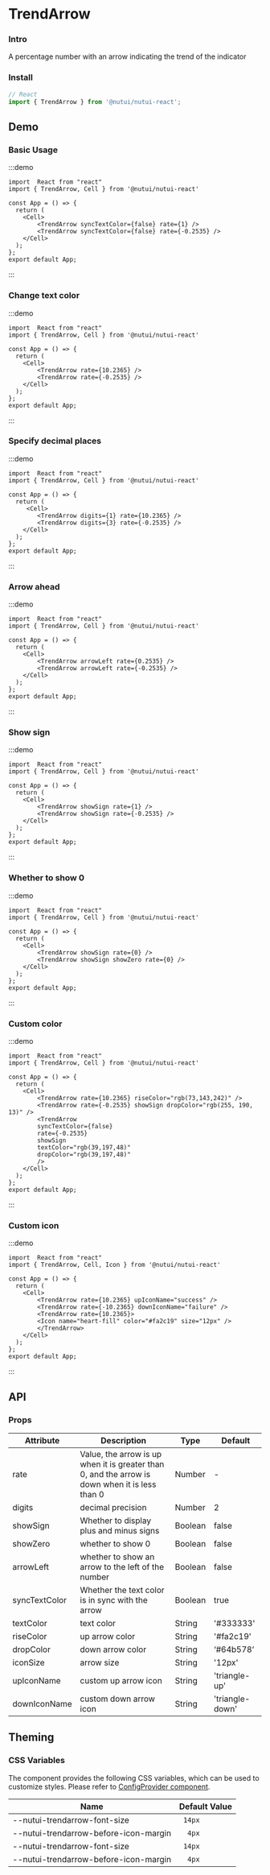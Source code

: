 # TrendArrow 

### Intro

A percentage number with an arrow indicating the trend of the indicator

### Install

```javascript
// React
import { TrendArrow } from '@nutui/nutui-react';

```

## Demo

### Basic Usage

:::demo

```tsx
import  React from "react"
import { TrendArrow, Cell } from '@nutui/nutui-react'

const App = () => {
  return (
    <Cell>
        <TrendArrow syncTextColor={false} rate={1} />
        <TrendArrow syncTextColor={false} rate={-0.2535} />
    </Cell>
  );
};
export default App;
```

:::

### Change text color

:::demo

```tsx
import  React from "react"
import { TrendArrow, Cell } from '@nutui/nutui-react'

const App = () => {
  return (
    <Cell>
        <TrendArrow rate={10.2365} />
        <TrendArrow rate={-0.2535} />
    </Cell>
  );
};
export default App;
```

:::

### Specify decimal places

:::demo

```tsx
import  React from "react"
import { TrendArrow, Cell } from '@nutui/nutui-react'

const App = () => {
  return (
     <Cell>
        <TrendArrow digits={1} rate={10.2365} />
        <TrendArrow digits={3} rate={-0.2535} />
    </Cell>
  );
};
export default App;
```

:::

### Arrow ahead

:::demo

```tsx
import  React from "react"
import { TrendArrow, Cell } from '@nutui/nutui-react'

const App = () => {
  return (
    <Cell>
        <TrendArrow arrowLeft rate={0.2535} />
        <TrendArrow arrowLeft rate={-0.2535} />
    </Cell>
  );
};
export default App;
```

:::

### Show sign

:::demo

```tsx
import  React from "react"
import { TrendArrow, Cell } from '@nutui/nutui-react'

const App = () => {
  return (
    <Cell>
        <TrendArrow showSign rate={1} />
        <TrendArrow showSign rate={-0.2535} />
    </Cell>
  );
};
export default App;
```

:::

### Whether to show 0

:::demo

```tsx
import  React from "react"
import { TrendArrow, Cell } from '@nutui/nutui-react'

const App = () => {
  return (
    <Cell>
        <TrendArrow showSign rate={0} />
        <TrendArrow showSign showZero rate={0} />
    </Cell>
  );
};
export default App;
```

:::

### Custom color

:::demo

```tsx
import  React from "react"
import { TrendArrow, Cell } from '@nutui/nutui-react'

const App = () => {
  return (
    <Cell>
        <TrendArrow rate={10.2365} riseColor="rgb(73,143,242)" />
        <TrendArrow rate={-0.2535} showSign dropColor="rgb(255, 190, 13)" />
        <TrendArrow
        syncTextColor={false}
        rate={-0.2535}
        showSign
        textColor="rgb(39,197,48)"
        dropColor="rgb(39,197,48)"
        />
    </Cell>
  );
};
export default App;
```

:::

### Custom icon

:::demo

```tsx
import  React from "react"
import { TrendArrow, Cell, Icon } from '@nutui/nutui-react'

const App = () => {
  return (
    <Cell>
        <TrendArrow rate={10.2365} upIconName="success" />
        <TrendArrow rate={-10.2365} downIconName="failure" />
        <TrendArrow rate={10.2365}>
        <Icon name="heart-fill" color="#fa2c19" size="12px" />
        </TrendArrow>
    </Cell>
  );
};
export default App;
```

:::


## API

### Props

| Attribute         | Description                             | Type   | Default           |
|--------------|----------------------------------|--------|------------------|
| rate         | Value, the arrow is up when it is greater than 0, and the arrow is down when it is less than 0    | Number | -                |
| digits         | decimal precision               | Number | 2               |
| showSign         | Whether to display plus and minus signs               | Boolean | false               |
| showZero         |whether to show 0               | Boolean | false               |
| arrowLeft        | whether to show an arrow to the left of the number     | Boolean | false               |
| syncTextColor   | Whether the text color is in sync with the arrow               | Boolean | true   |
| textColor        | text color               | String | '#333333'               |
| riseColor         | up arrow color               | String | '#fa2c19'               |
| dropColor         | down arrow color               | String | ‘#64b578’               |
| iconSize         | arrow size               | String | '12px'               |
| upIconName         | custom up arrow icon               | String | 'triangle-up'               |
| downIconName           | custom down arrow icon               | String | 'triangle-down'               |


## Theming

### CSS Variables

The component provides the following CSS variables, which can be used to customize styles. Please refer to [ConfigProvider component](#/en-US/component/configprovider).

| Name | Default Value |
| --- | --- |
| --nutui-trendarrow-font-size | ` 14px` |
| --nutui-trendarrow-before-icon-margin | `  4px` |
| --nutui-trendarrow-font-size | ` 14px` |
| --nutui-trendarrow-before-icon-margin | `  4px` |
